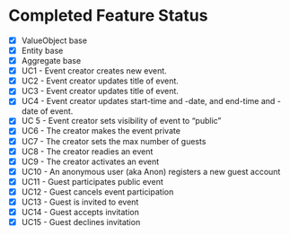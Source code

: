 # Completed Feature Status

* [x] ValueObject base
* [x] Entity base
* [x] Aggregate base
* [x] UC1 - Event creator creates new event.
* [x] UC2 - Event creator updates title of event.
* [x] UC3 - Event creator updates title of event.
* [x] UC4 - Event creator updates start-time and -date, and end-time and -date of event.
* [x] UC 5 - Event creator sets visibility of event to “public”
* [x] UC6 -  The creator makes the event private
* [x] UC7 - The creator sets the max number of guests
* [x] UC8 - The creator readies an event
* [x] UC9 - The creator activates an event
* [x] UC10 - An anonymous user (aka Anon) registers a new guest account
* [x] UC11 - Guest participates public event
* [x] UC12 - Guest cancels event participation
* [x] UC13 - Guest is invited to event
* [x] UC14 - Guest accepts invitation
* [x] UC15 - Guest declines invitation